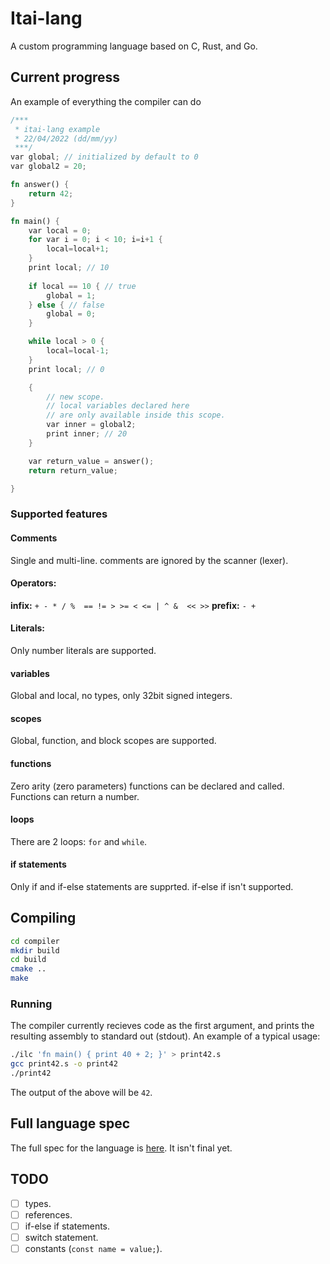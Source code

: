 # Itai-lang
A custom programming language based on C, Rust, and Go.

## Current progress
An example of everything the compiler can do
```rust
/***
 * itai-lang example
 * 22/04/2022 (dd/mm/yy)
 ***/
var global; // initialized by default to 0
var global2 = 20;

fn answer() {
	return 42;
}

fn main() {
	var local = 0;
	for var i = 0; i < 10; i=i+1 {
		local=local+1;
	}
	print local; // 10
	
	if local == 10 { // true
		global = 1;
	} else { // false
		global = 0;
	}

	while local > 0 {
		local=local-1;
	}
	print local; // 0

	{
		// new scope.
		// local variables declared here
		// are only available inside this scope.
		var inner = global2;
		print inner; // 20
	}

	var return_value = answer();
	return return_value;

}
```
### Supported features
#### Comments
Single and multi-line. comments are ignored by the scanner (lexer).
#### Operators:
**infix:** `+ - * / %  == != > >= < <= | ^ &  << >>`
**prefix:** `- +`
#### Literals:
Only number literals are supported.
#### variables
Global and local, no types, only 32bit signed integers.
#### scopes
Global, function, and block scopes are supported.
#### functions
Zero arity (zero parameters) functions can be declared and called.
Functions can return a number.
#### loops
There are 2 loops: `for` and `while`.
#### if statements
Only if and if-else statements are supprted. if-else if isn't supported.

## Compiling
```bash
cd compiler
mkdir build
cd build
cmake ..
make
````
### Running
The compiler currently recieves code as the first argument, and prints the resulting assembly to standard out (stdout).
An example of a typical usage:
```bash
./ilc 'fn main() { print 40 + 2; }' > print42.s
gcc print42.s -o print42
./print42
````
The output of the above will be `42`.

## Full language spec
The full spec for the language is [here](SPEC.md).
It isn't final yet.

## TODO
- [ ] types.
- [ ] references.
- [ ] if-else if statements.
- [ ] switch statement.
- [ ] constants (`const name = value;`).
